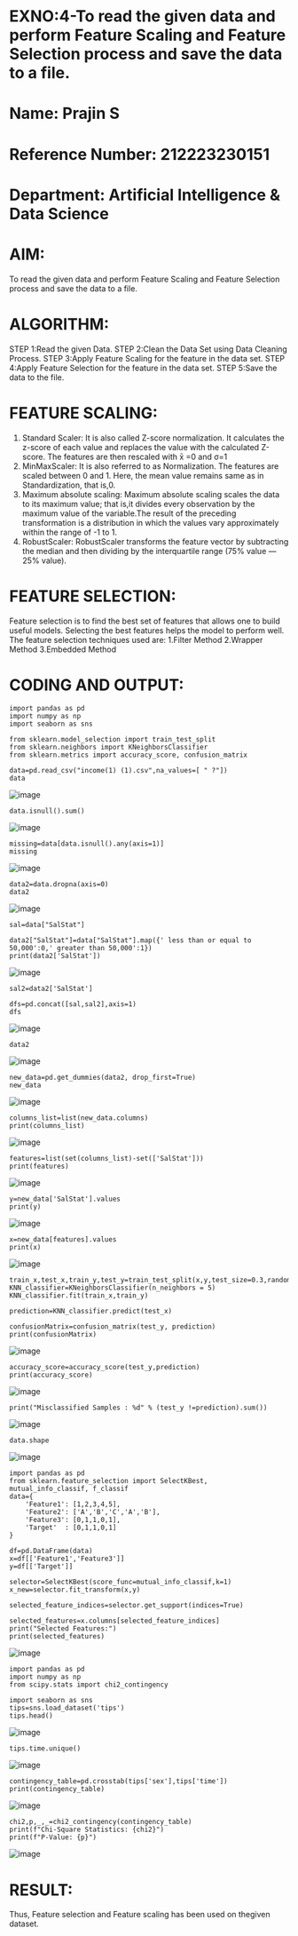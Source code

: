 # EXNO:4-To read the given data and perform Feature Scaling and Feature Selection process and save the data to a file.
# Name: Prajin S
# Reference Number: 212223230151
# Department: Artificial Intelligence & Data Science
# AIM:
To read the given data and perform Feature Scaling and Feature Selection process and save the
data to a file.

# ALGORITHM:
STEP 1:Read the given Data.
STEP 2:Clean the Data Set using Data Cleaning Process.
STEP 3:Apply Feature Scaling for the feature in the data set.
STEP 4:Apply Feature Selection for the feature in the data set.
STEP 5:Save the data to the file.

# FEATURE SCALING:
1. Standard Scaler: It is also called Z-score normalization. It calculates the z-score of each value and replaces the value with the calculated Z-score. The features are then rescaled with x̄ =0 and σ=1
2. MinMaxScaler: It is also referred to as Normalization. The features are scaled between 0 and 1. Here, the mean value remains same as in Standardization, that is,0.
3. Maximum absolute scaling: Maximum absolute scaling scales the data to its maximum value; that is,it divides every observation by the maximum value of the variable.The result of the preceding transformation is a distribution in which the values vary approximately within the range of -1 to 1.
4. RobustScaler: RobustScaler transforms the feature vector by subtracting the median and then dividing by the interquartile range (75% value — 25% value).

# FEATURE SELECTION:
Feature selection is to find the best set of features that allows one to build useful models. Selecting the best features helps the model to perform well.
The feature selection techniques used are:
1.Filter Method
2.Wrapper Method
3.Embedded Method

# CODING AND OUTPUT:
```
import pandas as pd
import numpy as np
import seaborn as sns

from sklearn.model_selection import train_test_split
from sklearn.neighbors import KNeighborsClassifier
from sklearn.metrics import accuracy_score, confusion_matrix

data=pd.read_csv("income(1) (1).csv",na_values=[ " ?"])
data
```
![image](https://github.com/user-attachments/assets/aac9e8eb-5bd7-425f-b6fc-5de729b59a82)
```
data.isnull().sum()
```
![image](https://github.com/user-attachments/assets/c5109b28-c5ad-4ee3-a4da-367fdf0112bf)
```
missing=data[data.isnull().any(axis=1)]
missing
```
![image](https://github.com/user-attachments/assets/2af2d44f-a7f4-4cf2-aa9b-b5c0fd0c0a09)
```
data2=data.dropna(axis=0)
data2
```
![image](https://github.com/user-attachments/assets/8bbbe8b4-ff1e-4836-8bc2-8e127486b636)
```
sal=data["SalStat"]

data2["SalStat"]=data["SalStat"].map({' less than or equal to 50,000':0,' greater than 50,000':1})
print(data2['SalStat'])
```
![image](https://github.com/user-attachments/assets/21678215-c421-4e8a-b3ef-a22f104c20ed)
```
sal2=data2['SalStat']

dfs=pd.concat([sal,sal2],axis=1)
dfs
```
![image](https://github.com/user-attachments/assets/e332d54a-439a-4db2-93d0-39650d75edeb)
```
data2
```
![image](https://github.com/user-attachments/assets/0315e0f7-90e9-421b-aa1e-4f0a60aae06e)
```
new_data=pd.get_dummies(data2, drop_first=True)
new_data
```
![image](https://github.com/user-attachments/assets/3f8ad2a2-58e1-4435-ad5b-a08622d25e8e)
```
columns_list=list(new_data.columns)
print(columns_list)
```
![image](https://github.com/user-attachments/assets/2c30275e-0c54-4963-820d-e973b6706cb0)
```
features=list(set(columns_list)-set(['SalStat']))
print(features)
```
![image](https://github.com/user-attachments/assets/e5acf80e-900c-4134-859c-b451ed664e71)
```
y=new_data['SalStat'].values
print(y)
```
![image](https://github.com/user-attachments/assets/d5843d82-c083-40d9-ac4b-5319d6471d3f)
```
x=new_data[features].values
print(x)
```
![image](https://github.com/user-attachments/assets/754f3ac9-abb7-407b-8924-4a42ee539d59)
```
train_x,test_x,train_y,test_y=train_test_split(x,y,test_size=0.3,random_state=0)
KNN_classifier=KNeighborsClassifier(n_neighbors = 5)
KNN_classifier.fit(train_x,train_y)
```
```
prediction=KNN_classifier.predict(test_x)

confusionMatrix=confusion_matrix(test_y, prediction)
print(confusionMatrix)
```
![image](https://github.com/user-attachments/assets/e32e0565-3d48-4821-a6cf-598dd1357618)
```
accuracy_score=accuracy_score(test_y,prediction)
print(accuracy_score)
```
![image](https://github.com/user-attachments/assets/945f59ef-ee9c-4c4e-a71f-c7dc5eb00e91)
```
print("Misclassified Samples : %d" % (test_y !=prediction).sum())
```
![image](https://github.com/user-attachments/assets/90db07ca-c3dd-47b4-975a-048fc43b01be)
```
data.shape
```
![image](https://github.com/user-attachments/assets/adfb8a6a-d3cd-48f2-8ac1-951b765a66ee)
```
import pandas as pd
from sklearn.feature_selection import SelectKBest, mutual_info_classif, f_classif
data={
    'Feature1': [1,2,3,4,5],
    'Feature2': ['A','B','C','A','B'],
    'Feature3': [0,1,1,0,1],
    'Target'  : [0,1,1,0,1]
}

df=pd.DataFrame(data)
x=df[['Feature1','Feature3']]
y=df[['Target']]

selector=SelectKBest(score_func=mutual_info_classif,k=1)
x_new=selector.fit_transform(x,y)

selected_feature_indices=selector.get_support(indices=True)

selected_features=x.columns[selected_feature_indices]
print("Selected Features:")
print(selected_features)
```
![image](https://github.com/user-attachments/assets/e3bd05af-6d42-4327-baba-f781c4644350)
```
import pandas as pd
import numpy as np
from scipy.stats import chi2_contingency

import seaborn as sns
tips=sns.load_dataset('tips')
tips.head()
```
![image](https://github.com/user-attachments/assets/b62c79e8-1eff-4da6-82ba-d3da068da33d)
```
tips.time.unique()
```
![image](https://github.com/user-attachments/assets/dd92997b-fb0e-4f9e-8ea3-ca34d15134a3)
```
contingency_table=pd.crosstab(tips['sex'],tips['time'])
print(contingency_table)
```
![image](https://github.com/user-attachments/assets/610b838f-85d2-4115-94ec-5a06c11fbfbd)
```
chi2,p,_,_=chi2_contingency(contingency_table)
print(f"Chi-Square Statistics: {chi2}")
print(f"P-Value: {p}")
```
![image](https://github.com/user-attachments/assets/54fd3dfd-5163-4791-a6f4-5bdefef0a62e)

# RESULT:
Thus, Feature selection and Feature scaling has been used on thegiven dataset.
